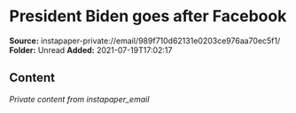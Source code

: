 # President Biden goes after Facebook

**Source:** instapaper-private://email/989f710d62131e0203ce976aa70ec5f1/
**Folder:** Unread
**Added:** 2021-07-19T17:02:17




## Content
*Private content from instapaper_email*
